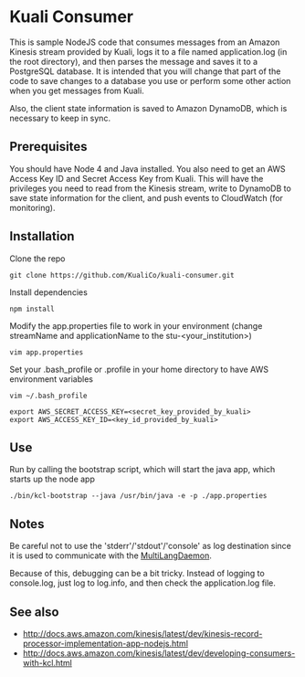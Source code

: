 # Kuali Consumer

This is sample NodeJS code that consumes messages from an Amazon Kinesis stream provided by Kuali, logs it to a file named application.log (in the root directory), and then parses the message and saves it to a PostgreSQL database.  It is intended that you will change that part of the code to save changes to a database you use or perform some other action when you get messages from Kuali.

Also, the client state information is saved to Amazon DynamoDB, which is necessary to keep in sync.  

## Prerequisites

You should have Node 4 and Java installed.  You also need to get an AWS Access Key ID and Secret Access Key from Kuali.  This will have the privileges you need to read from the Kinesis stream, write to DynamoDB to save state information for the client, and push events to CloudWatch (for monitoring).

## Installation

Clone the repo
```
git clone https://github.com/KualiCo/kuali-consumer.git
```

Install dependencies
```
npm install
```

Modify the app.properties file to work in your environment (change streamName and applicationName to the stu-<your_institution>)
```
vim app.properties
```

Set your .bash_profile or .profile in your home directory to have AWS environment variables
```
vim ~/.bash_profile

export AWS_SECRET_ACCESS_KEY=<secret_key_provided_by_kuali>
export AWS_ACCESS_KEY_ID=<key_id_provided_by_kuali>
```

## Use

Run by calling the bootstrap script, which will start the java app, which starts up the node app
```
./bin/kcl-bootstrap --java /usr/bin/java -e -p ./app.properties
```

## Notes

Be careful not to use the 'stderr'/'stdout'/'console' as log destination since it is used to communicate with the
<a href="https://github.com/awslabs/amazon-kinesis-client/blob/master/src/main/java/com/amazonaws/services/kinesis/multilang/package-info.java" target="_blank">MultiLangDaemon</a>.

Because of this, debugging can be a bit tricky.  Instead of logging to console.log, just log to log.info, and then check the application.log file.

## See also

* http://docs.aws.amazon.com/kinesis/latest/dev/kinesis-record-processor-implementation-app-nodejs.html
* http://docs.aws.amazon.com/kinesis/latest/dev/developing-consumers-with-kcl.html
